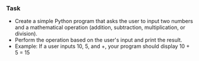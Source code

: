 ### Task
- Create a simple Python program that asks the user to input two numbers and a mathematical operation (addition, subtraction, multiplication, or division).
- Perform the operation based on the user's input and print the result.
- Example: If a user inputs 10, 5, and +, your program should display 10 + 5 = 15

